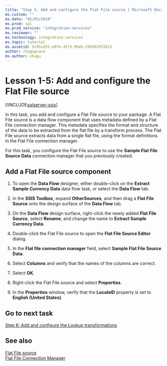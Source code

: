 ```yaml
---
title: "Step 5: Add and configure the Flat File source | Microsoft Docs"
ms.custom: ""
ms.date: "01/03/2019"
ms.prod: sql
ms.prod_service: "integration-services"
ms.reviewer: ""
ms.technology: integration-services
ms.topic: tutorial
ms.assetid: 5c95ce51-e0fe-4fc5-95eb-2945929f2b13
author: chugugrace
ms.author: chugu
---
```

# Lesson 1-5: Add and configure the Flat File source

[!INCLUDE[sqlserver-ssis](../includes/applies-to-version/sqlserver-ssis.md)]


In this task, you add and configure a Flat File source to your package. A Flat File source is a data flow component that uses metadata defined by a Flat File connection manager. This metadata specifies the format and structure of the data to be extracted from the flat file by a transform process. The Flat File source extracts data from a single flat file, using the format definitions in the Flat File connection manager.  
  
For this task, you configure the Flat File source to use the **Sample Flat File Source Data** connection manager that you previously created.  
  
## Add a Flat File source component  
  
1.  To open the **Data Flow** designer, either double-click on the **Extract Sample Currency Data** data flow task, or select the **Data Flow** tab.  
  
2.  In the **SSIS Toolbox**, expand **OtherSources**, and then drag a **Flat File Source** onto the design surface of the **Data Flow** tab.  
  
3.  On the **Data Flow** design surface, right-click the newly added **Flat File Source**, select **Rename**, and change the name to **Extract Sample Currency Data**.  
  
4.  Double-click the Flat File source to open the **Flat File Source Editor** dialog.  
  
5.  In the **Flat file connection manager** field, select **Sample Flat File Source Data**.  
  
6.  Select **Columns** and verify that the names of the columns are correct.  
  
7.  Select **OK**.  
  
8.  Right-click the Flat File source and select **Properties**.  
  
9. In the **Properties** window, verify that the **LocaleID** property is set to **English (United States)**.  
  
## Go to next task
[Step 6: Add and configure the Lookup transformations](../integration-services/lesson-1-6-adding-and-configuring-the-lookup-transformations.md)  
  
## See also  
[Flat File source](../integration-services/data-flow/flat-file-source.md)  
[Flat File Connection Manager](../integration-services/connection-manager/flat-file-connection-manager.md)  
  
  
  
